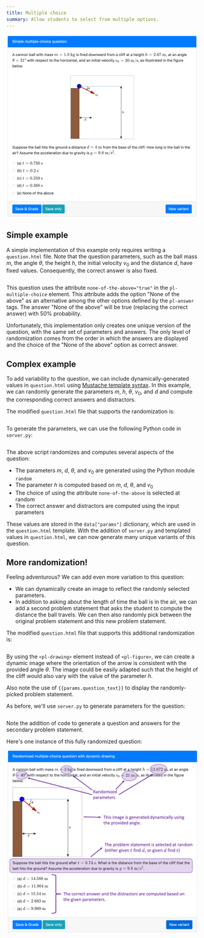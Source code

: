 ```yaml
---
title: Multiple choice
summary: Allow students to select from multiple options.
---
```


![](figSimpleQuestion.png)

## Simple example

A simple implementation of this example only requires writing a `question.html` file. Note that the question parameters, such as the ball mass $m$, the angle $\theta$, the height $h$, the initial velocity $v_0$ and the distance $d$, have fixed values.
Consequently, the correct answer is also fixed.

```html src=simple/question.html

```

This question uses the attribute `none-of-the-above="true"` in the `pl-multiple-choice` element. This attribute adds the option "None of the above" as an alternative among the other options defined by the `pl-answer` tags. The answer "None of the above" will be true (replacing the correct answer) with $50\%$ probability.

Unfortunately, this implementation only creates one unique version of the question, with the same set of parameters and answers.
The only level of randomization comes from the order in which the answers are displayed and the choice of the "None of the above" option as correct answer.

## Complex example

To add variability to the question, we can include dynamically-generated values in `question.html` using [Mustache template syntax](https://mustache.github.io).
In this example, we can randomly generate the parameters $m$, $h$, $\theta$, $v_0$, and $d$ and compute the corresponding correct answers and distractors.

The modified `question.html` file that supports the randomization is:

```html src=complex/question.html

```

To generate the parameters, we can use the following Python code in `server.py`:

```python src=complex/server.py

```

The above script randomizes and computes several aspects of the question:

- The parameters $m$, $d$, $\theta$, and $v_0$ are generated using the Python module `random`
- The parameter $h$ is computed based on $m$, $d$, $\theta$, and $v_0$
- The choice of using the attribute `none-of-the-above` is selected at random
- The correct answer and distractors are computed using the input parameters

These values are stored in the `data["params"]` dictionary, which are used in the `question.html` template.
With the addition of `server.py` and templated values in `question.html`, we can now generate many unique variants of this question.

## More randomization!

Feeling adventurous? We can add even more variation to this question:

- We can dynamically create an image to reflect the randomly selected parameters.
- In addition to asking about the length of time the ball is in the air, we can add a second problem statement that asks the student to compute the distance the ball travels. We can then also randomly pick between the original problem statement and this new problem statement.

The modified `question.html` file that supports this additional randomization is:

```html src=advanced/question.html

```

By using the `<pl-drawing>` element instead of `<pl-figure>`, we can create a dynamic image where the orientation of the arrow is consistent with the provided angle $\theta$. The image could be easily adapted such that the height of the cliff would also vary with the value of the parameter $h$.

Also note the use of `{{params.question_text}}` to display the randomly-picked problem statement.

As before, we'll use `server.py` to generate parameters for the question:

```python src=advanced/server.py

```

Note the addition of code to generate a question and answers for the secondary problem statement.

Here's one instance of this fully randomized question:

![](figAdvancedQuestion.png)
